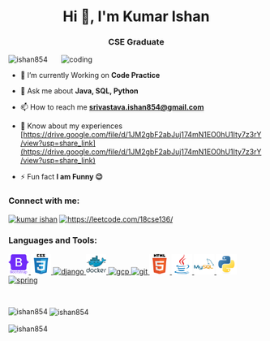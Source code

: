 <h1 align="center">Hi 👋, I'm Kumar Ishan</h1>
<h3 align="center">CSE Graduate</h3>
<img align="right" alt="coding" width="400"
src="https://user-images.githubusercontent.com/55389276/140866485-8fb1c876-9a8f-4d6a-98dc-08c4981eaf70.gif">
<p align="left"> <img
src="https://komarev.com/ghpvc/?username=ishan854&label=Profile%20views&color=0e75b6&style=flat"
alt="ishan854" /> </p>

- 🌱 I’m currently Working on **Code Practice**

- 💬 Ask me about **Java, SQL, Python**

- 📫 How to reach me **srivastava.ishan854@gmail.com**

- 📄 Know about my experiences
[https://drive.google.com/file/d/1JM2gbF2abJuj174mN1EO0hU1Ity7z3rY/view?usp=share_link](https://drive.google.com/file/d/1JM2gbF2abJuj174mN1EO0hU1Ity7z3rY/view?usp=share_link)

- ⚡ Fun fact **I am Funny 😉**

<h3 align="left">Connect with me:</h3>
<p align="left">
<a href="https://linkedin.com/in/kumar ishan" target="blank"><img
align="center" src="https://raw.githubusercontent.com/rahuldkjain/github-profile-readme-generator/master/src/images/icons/Social/linked-in-alt.svg"
alt="kumar ishan" height="30" width="40" /></a>
<a href="https://www.leetcode.com/https://leetcode.com/18cse136/"
target="blank"><img align="center"
src="https://raw.githubusercontent.com/rahuldkjain/github-profile-readme-generator/master/src/images/icons/Social/leet-code.svg"
alt="https://leetcode.com/18cse136/" height="30" width="40" /></a>
</p>

<h3 align="left">Languages and Tools:</h3>

<p align="left"> <a href="https://getbootstrap.com" target="_blank"
rel="noreferrer"> <img
src="https://raw.githubusercontent.com/devicons/devicon/master/icons/bootstrap/bootstrap-plain-wordmark.svg"
alt="bootstrap" width="40" height="40"/> </a> <a
href="https://www.w3schools.com/css/" target="_blank"
rel="noreferrer"> <img
src="https://raw.githubusercontent.com/devicons/devicon/master/icons/css3/css3-original-wordmark.svg"
alt="css3" width="40" height="40"/> </a> <a
href="https://www.djangoproject.com/" target="_blank"
rel="noreferrer"> <img
src="https://cdn.worldvectorlogo.com/logos/django.svg" alt="django"
width="40" height="40"/> </a> <a href="https://www.docker.com/"
target="_blank" rel="noreferrer"> <img
src="https://raw.githubusercontent.com/devicons/devicon/master/icons/docker/docker-original-wordmark.svg"
alt="docker" width="40" height="40"/> </a> <a
href="https://cloud.google.com" target="_blank" rel="noreferrer"> <img
src="https://www.vectorlogo.zone/logos/google_cloud/google_cloud-icon.svg"
alt="gcp" width="40" height="40"/> </a> <a href="https://git-scm.com/"
target="_blank" rel="noreferrer"> <img
src="https://www.vectorlogo.zone/logos/git-scm/git-scm-icon.svg"
alt="git" width="40" height="40"/> </a> <a
href="https://www.w3.org/html/" target="_blank" rel="noreferrer"> <img
src="https://raw.githubusercontent.com/devicons/devicon/master/icons/html5/html5-original-wordmark.svg"
alt="html5" width="40" height="40"/> </a> <a
href="https://www.java.com" target="_blank" rel="noreferrer"> <img
src="https://raw.githubusercontent.com/devicons/devicon/master/icons/java/java-original.svg"
alt="java" width="40" height="40"/> </a> <a
href="https://www.mysql.com/" target="_blank" rel="noreferrer"> <img
src="https://raw.githubusercontent.com/devicons/devicon/master/icons/mysql/mysql-original-wordmark.svg"
alt="mysql" width="40" height="40"/> </a> <a
href="https://www.python.org" target="_blank" rel="noreferrer"> <img
src="https://raw.githubusercontent.com/devicons/devicon/master/icons/python/python-original.svg"
alt="python" width="40" height="40"/> </a> <a
href="https://spring.io/" target="_blank" rel="noreferrer"> <img
src="https://www.vectorlogo.zone/logos/springio/springio-icon.svg"
alt="spring" width="40" height="40"/> </a> </p><br>

<p><img align="left"
src="https://github-readme-stats.vercel.app/api/top-langs?username=ishan854&show_icons=true&locale=en&layout=compact"
alt="ishan854" /></p>

<p>&nbsp;<img align="center"
src="https://github-readme-stats.vercel.app/api?username=ishan854&show_icons=true&locale=en"
alt="ishan854" /></p>

<p><img align="center"
src="https://github-readme-streak-stats.herokuapp.com/?user=ishan854&"
alt="ishan854" /></p>
